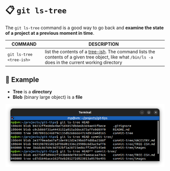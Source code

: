 # 📋 `git ls-tree`

The `git ls-tree` command is a good way to go back and **examine the state of a project at a previous moment in time**.

| COMMAND                  | DESCRIPTION                                                                                                                                                                  |
| ------------------------ | ---------------------------------------------------------------------------------------------------------------------------------------------------------------------------- |
| `git ls-tree <tree-ish>` | list the contents of a [tree-ish](../terms/TREE-ISH.md). The command lists the contents of a given tree object, like what `/bin/ls -a` does in the current working directory |

## 📌 Example

- **Tree** is a **directory**
- **Blob** (binary large object) is a **file**

![](images/git-ls-tree.png)